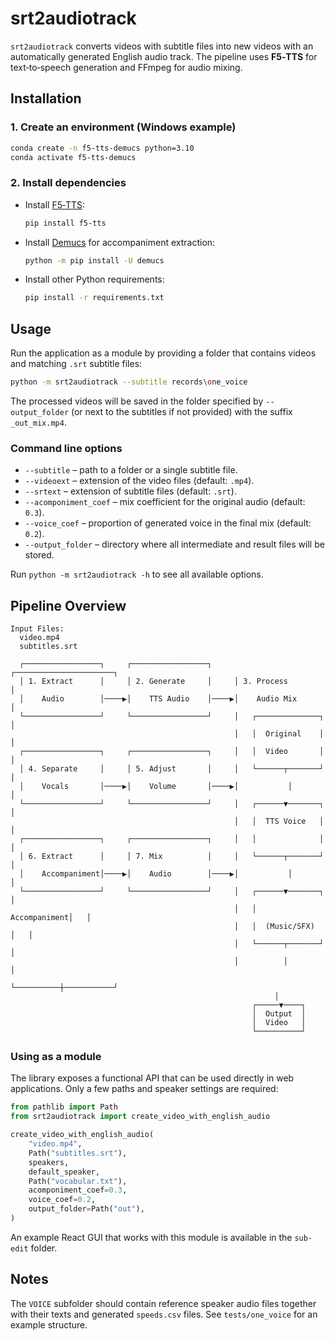 # srt2audiotrack

`srt2audiotrack` converts videos with subtitle files into new videos with an automatically generated English audio track. The pipeline uses **F5‑TTS** for text‑to‑speech generation and FFmpeg for audio mixing.

## Installation

### 1. Create an environment (Windows example)
```bash
conda create -n f5-tts-demucs python=3.10
conda activate f5-tts-demucs
```

### 2. Install dependencies
- Install [F5‑TTS](https://github.com/SWivid/F5-TTS):
  ```bash
  pip install f5-tts
  ```
- Install [Demucs](https://github.com/adefossez/demucs) for accompaniment extraction:
  ```bash
  python -m pip install -U demucs
  ```
- Install other Python requirements:
  ```bash
  pip install -r requirements.txt
  ```

## Usage
Run the application as a module by providing a folder that contains videos and matching `.srt` subtitle files:
```bash
python -m srt2audiotrack --subtitle records\one_voice
```
The processed videos will be saved in the folder specified by `--output_folder`
(or next to the subtitles if not provided) with the suffix `_out_mix.mp4`.

### Command line options
- `--subtitle` – path to a folder or a single subtitle file.
- `--videoext` – extension of the video files (default: `.mp4`).
- `--srtext` – extension of subtitle files (default: `.srt`).
- `--acomponiment_coef` – mix coefficient for the original audio (default: `0.3`).
- `--voice_coef` – proportion of generated voice in the final mix (default: `0.2`).
- `--output_folder` – directory where all intermediate and result files will be stored.

Run `python -m srt2audiotrack -h` to see all available options.

## Pipeline Overview

```
Input Files:
  video.mp4
  subtitles.srt

  ┌─────────────────┐     ┌─────────────────┐     ┌──────────────────────┐
  │ 1. Extract      │     │ 2. Generate     │     │ 3. Process           │
  │    Audio        │────▶│    TTS Audio    │────▶│    Audio Mix        │
  └─────────────────┘     └─────────────────┘     │   ┌──────────────┐   │
                                                  │   │  Original    │   │
  ┌─────────────────┐     ┌─────────────────┐     │   │  Video       │   │
  │ 4. Separate     │     │ 5. Adjust       │     │   └──────┬───────┘   │
  │    Vocals       │────▶│    Volume       │────▶│           │           │
  └─────────────────┘     └─────────────────┘     │   ┌──────▼───────┐   │
                                                  │   │  TTS Voice   │   │
  ┌─────────────────┐     ┌─────────────────┐     │   │              │   │
  │ 6. Extract      │     │ 7. Mix          │     │   └──────┬───────┘   │
  │    Accompaniment│────▶│    Audio        │────▶│           │           │
  └─────────────────┘     └─────────────────┘     │   ┌──────▼───────┐   │
                                                  │   │  Accompaniment│   │
                                                  │   │  (Music/SFX)  │   │
                                                  │   └──────┬───────┘   │
                                                  │          │           │
                                                  └──────────┼───────────┘
                                                           │
                                                      ┌─────▼────┐
                                                      │  Output  │
                                                      │  Video   │
                                                      └──────────┘
```

### Using as a module
The library exposes a functional API that can be used directly in web
applications. Only a few paths and speaker settings are required:

```python
from pathlib import Path
from srt2audiotrack import create_video_with_english_audio

create_video_with_english_audio(
    "video.mp4",
    Path("subtitles.srt"),
    speakers,
    default_speaker,
    Path("vocabular.txt"),
    acomponiment_coef=0.3,
    voice_coef=0.2,
    output_folder=Path("out"),
)
```

An example React GUI that works with this module is available in the `sub-edit` folder.

## Notes
The `VOICE` subfolder should contain reference speaker audio files together with their texts and generated `speeds.csv` files. See `tests/one_voice` for an example structure.
